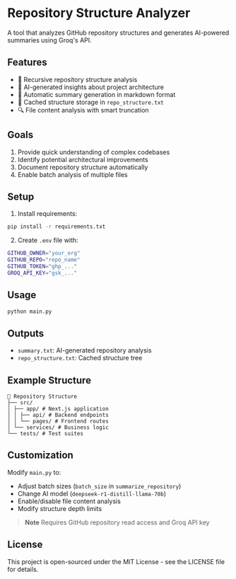 # Repository Structure Analyzer

A tool that analyzes GitHub repository structures and generates AI-powered summaries using Groq's API.

## Features

- 📂 Recursive repository structure analysis
- 🤖 AI-generated insights about project architecture
- 📝 Automatic summary generation in markdown format
- 💾 Cached structure storage in `repo_structure.txt`
- 🔍 File content analysis with smart truncation

## Goals

1. Provide quick understanding of complex codebases
2. Identify potential architectural improvements
3. Document repository structure automatically
4. Enable batch analysis of multiple files

## Setup

1. Install requirements:

```bash
pip install -r requirements.txt
```

2. Create `.env` file with:

```bash
GITHUB_OWNER="your_org"
GITHUB_REPO="repo_name"
GITHUB_TOKEN="ghp_..."
GROQ_API_KEY="gsk_..."
```

## Usage

```bash
python main.py
```

## Outputs

- `summary.txt`: AI-generated repository analysis
- `repo_structure.txt`: Cached structure tree 

## Example Structure

```
📁 Repository Structure
├── src/
│ ├── app/ # Next.js application
│ │ ├── api/ # Backend endpoints
│ │ └── pages/ # Frontend routes
│ └── services/ # Business logic
└── tests/ # Test suites
```

## Customization

Modify `main.py` to:
- Adjust batch sizes (`batch_size` in `summarize_repository`)
- Change AI model (`deepseek-r1-distill-llama-70b`)
- Enable/disable file content analysis
- Modify structure depth limits

> **Note** Requires GitHub repository read access and Groq API key

## License

This project is open-sourced under the MIT License - see the LICENSE file for details.
    